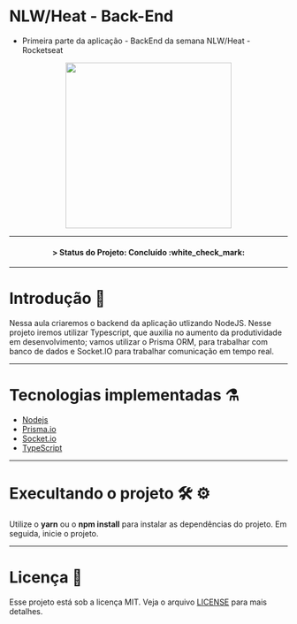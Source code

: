 # NLW/Heat - Back-End 

- Primeira parte da aplicação - BackEnd da semana NLW/Heat - Rocketseat

<p align="center"> <img src=https://imgur.com/Q8HSDfB.png width="300px"> </p>

---

<h4 align="center">
 > Status do Projeto: Concluído :white_check_mark:
</h4>

---

# Introdução 🔖

Nessa aula criaremos o backend da aplicação utlizando NodeJS. Nesse projeto iremos utilizar Typescript, que auxilia no aumento da produtividade em desenvolvimento; vamos utilizar o Prisma ORM, para trabalhar com banco de dados e Socket.IO para trabalhar comunicação em tempo real.

---
# Tecnologias implementadas ⚗️

- [Nodejs](https://nodejs.org/en/)
- [Prisma.io](https://www.prisma.io/)
- [Socket.io](https://socket.io/)
- [TypeScript](https://www.typescriptlang.org/)

--- 
# Execultando o projeto 🛠 ⚙️

Utilize o <b>yarn</b> ou o <b>npm install</b> para instalar as dependências do projeto. Em seguida, inicie o projeto.

---

# Licença 📑

Esse projeto está sob a licença MIT. Veja o arquivo [LICENSE](https://opensource.org/licenses/MIT) para mais detalhes.
